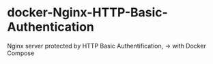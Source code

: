 # docker-Nginx-HTTP-Basic-Authentication
Nginx server protected by HTTP Basic Authentification, -> with Docker Compose
